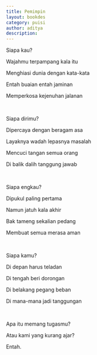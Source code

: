 ```yaml
---
title: Pemimpin
layout: bookdes
category: puisi
author: aditya
description: 
---
```


Siapa kau?

Wajahmu terpampang kala itu

Menghiasi dunia dengan kata-kata

Entah buaian entah jaminan

Memperkosa kejenuhan jalanan

<br>

Siapa dirimu?

Dipercaya dengan beragam asa

Layaknya wadah lepasnya masalah

Mencuci tangan semua orang

Di balik dalih tanggung jawab

<br>

Siapa engkau?

Dipukul paling pertama

Namun jatuh kala akhir

Bak tameng sekalian pedang

Membuat semua merasa aman

<br>

Siapa kamu?

Di depan harus teladan

Di tengah beri dorongan

Di belakang pegang beban

Di mana-mana jadi tanggungan

<br>

Apa itu memang tugasmu?

Atau kami yang kurang ajar?

Entah.